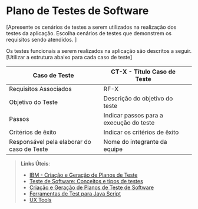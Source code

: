 # Plano de Testes de Software

[Apresente os cenários de testes a serem utilizados na realização dos testes da aplicação. Escolha cenários de testes que demonstrem os requisitos sendo atendidos. ]

Os testes funcionais a serem realizados na aplicação são descritos a seguir. [Utilizar a estrutura abaixo para cada caso de teste]

|Caso de Teste    | CT-X - Título Caso de Teste ||
|-------|---------------------------------|-----|
| Requisitos Associados |  RF-X                 | 
| Objetivo do Teste     |  Descrição do objetivo do teste |
| Passos     |  Indicar passos para a execução do teste |
| Critérios de êxito    | Indicar os critérios de êxito  |
| Responsável pela elaborar do caso de Teste     |  Nome do integrante da equipe |



 
> **Links Úteis**:
> - [IBM - Criação e Geração de Planos de Teste](https://www.ibm.com/developerworks/br/local/rational/criacao_geracao_planos_testes_software/index.html)
> -  [Teste de Software: Conceitos e tipos de testes](https://blog.onedaytesting.com.br/teste-de-software/)
> - [Criação e Geração de Planos de Teste de Software](https://www.ibm.com/developerworks/br/local/rational/criacao_geracao_planos_testes_software/index.html)
> - [Ferramentas de Test para Java Script](https://geekflare.com/javascript-unit-testing/)
> - [UX Tools](https://uxdesign.cc/ux-user-research-and-user-testing-tools-2d339d379dc7)
